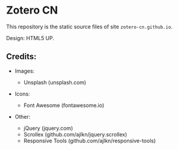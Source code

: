 # Zotero CN 

This repository is the static source files of site `zotero-cn.github.io`.

Design: HTML5 UP.

## Credits:

- Images:
  - Unsplash (unsplash.com)

- Icons:
  - Font Awesome (fontawesome.io)

- Other:
	- jQuery (jquery.com)
	- Scrollex (github.com/ajlkn/jquery.scrollex)
	- Responsive Tools (github.com/ajlkn/responsive-tools)